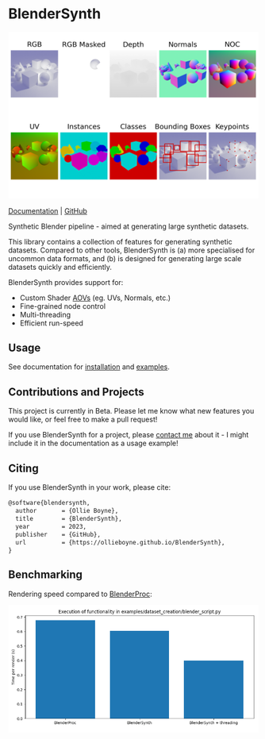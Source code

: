 # BlenderSynth

![](docs/splash.png)

[Documentation](https://ollieboyne.github.io/BlenderSynth/) | [GitHub](https://github.com/OllieBoyne/BlenderSynth)

Synthetic Blender pipeline - aimed at generating large synthetic datasets.

This library contains a collection of features for generating synthetic datasets. Compared to other tools, BlenderSynth is (a) more specialised for uncommon data formats, and (b) is designed for generating large scale datasets quickly and efficiently.

BlenderSynth provides support for:
- Custom Shader [AOVs](https://docs.blender.org/manual/en/latest/render/shader_nodes/output/aov.html) (eg. UVs, Normals, etc.)
- Fine-grained node control
- Multi-threading
- Efficient run-speed

## Usage

See documentation for [installation](https://ollieboyne.github.io/BlenderSynth/getting_started/installation.html) and [examples](https://ollieboyne.github.io/BlenderSynth/).

## Contributions and Projects

This project is currently in Beta. Please let me know what new features you would like, or feel free to make a pull request!

If you use BlenderSynth for a project, please [contact me](https://ollieboyne.github.io) about it - I might include it in the documentation as a usage example!

## Citing

If you use BlenderSynth in your work, please cite:

```
@software{blendersynth,
  author       = {Ollie Boyne},
  title        = {BlenderSynth},
  year         = 2023,
  publisher    = {GitHub},
  url          = {https://ollieboyne.github.io/BlenderSynth},
}
```

## Benchmarking

Rendering speed compared to [BlenderProc](https://github.com/DLR-RM/BlenderProc):

![](docs/benchmark-1.png)
